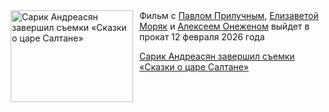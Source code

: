<!--2025-08-20 11:45:21-->
<div class="yb">
  <div class="rss kino_kino"><a href="https://www.kino-teatr.ru/kino/news/y2025/8-20/38707/" title="Сарик Андреасян завершил съемки «Сказки о царе Салтане»"><img src="https://www.kino-teatr.ru/news/7/0/38707/poster.jpg" width="196" height="147" align="left" hspace="5" style="margin: 0px 10px 0px 5px" alt="Сарик Андреасян завершил съемки «Сказки о царе Салтане»"/></a>Фильм с <a href=https://www.kino-teatr.ru/kino/acter/m/ros/25911/bio/ target=_blank>Павлом Прилучным</a>, <a href=https://www.kino-teatr.ru/kino/acter/w/ros/434830/bio/ target=_blank>Елизаветой Моряк</a> и <a href=https://www.kino-teatr.ru/kino/acter/m/ros/370770/bio/ target=_blank>Алексеем Онеженом</a> выйдет в прокат 12 февраля 2026 года <p class="titl"><a href="https://www.kino-teatr.ru/kino/news/y2025/8-20/38707/">Сарик Андреасян завершил съемки «Сказки о царе Салтане»</a></p></div>
</div>
